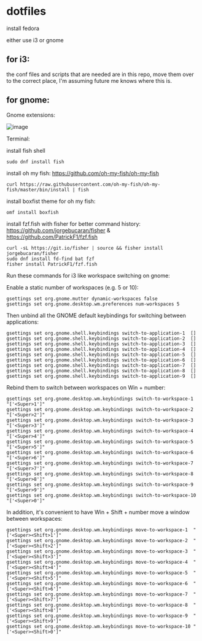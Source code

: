# dotfiles

install fedora

either use i3 or gnome

## for i3:

the conf files and scripts that are needed are in this repo, move them over to the correct place, I'm assuming future me knows where this is.

## for gnome:

Gnome extensions:

![image](https://user-images.githubusercontent.com/15379608/136967767-aadd445c-c9b5-471a-a207-a7e4181eaa24.png)

Terminal:

install fish shell

```
sudo dnf install fish
```
install oh my fish: https://github.com/oh-my-fish/oh-my-fish

```
curl https://raw.githubusercontent.com/oh-my-fish/oh-my-fish/master/bin/install | fish
```

install boxfist theme for oh my fish:

```
omf install boxfish
```

install fzf.fish with fisher for better command history: https://github.com/jorgebucaran/fisher & https://github.com/PatrickF1/fzf.fish

```
curl -sL https://git.io/fisher | source && fisher install jorgebucaran/fisher
sudo dnf install fd-find bat fzf
fisher install PatrickF1/fzf.fish
```

Run these commands for i3 like workspace switching on gnome:

Enable a static number of workspaces (e.g. 5 or 10):

```
gsettings set org.gnome.mutter dynamic-workspaces false
gsettings set org.gnome.desktop.wm.preferences num-workspaces 5
```

Then unbind all the GNOME default keybindings for switching between applications:

```
gsettings set org.gnome.shell.keybindings switch-to-application-1  []
gsettings set org.gnome.shell.keybindings switch-to-application-2  []
gsettings set org.gnome.shell.keybindings switch-to-application-3  []
gsettings set org.gnome.shell.keybindings switch-to-application-4  []
gsettings set org.gnome.shell.keybindings switch-to-application-5  []
gsettings set org.gnome.shell.keybindings switch-to-application-6  []
gsettings set org.gnome.shell.keybindings switch-to-application-7  []
gsettings set org.gnome.shell.keybindings switch-to-application-8  []
gsettings set org.gnome.shell.keybindings switch-to-application-9  []
```

Rebind them to switch between workspaces on Win + number:

```
gsettings set org.gnome.desktop.wm.keybindings switch-to-workspace-1  "['<Super>1']"
gsettings set org.gnome.desktop.wm.keybindings switch-to-workspace-2  "['<Super>2']"
gsettings set org.gnome.desktop.wm.keybindings switch-to-workspace-3  "['<Super>3']"
gsettings set org.gnome.desktop.wm.keybindings switch-to-workspace-4  "['<Super>4']"
gsettings set org.gnome.desktop.wm.keybindings switch-to-workspace-5  "['<Super>5']"
gsettings set org.gnome.desktop.wm.keybindings switch-to-workspace-6  "['<Super>6']"
gsettings set org.gnome.desktop.wm.keybindings switch-to-workspace-7  "['<Super>7']"
gsettings set org.gnome.desktop.wm.keybindings switch-to-workspace-8  "['<Super>8']"
gsettings set org.gnome.desktop.wm.keybindings switch-to-workspace-9  "['<Super>9']"
gsettings set org.gnome.desktop.wm.keybindings switch-to-workspace-10 "['<Super>0']"
```  
  
In addition, it's convenient to have Win + Shift + number move a window between workspaces:

```
gsettings set org.gnome.desktop.wm.keybindings move-to-workspace-1  "['<Super><Shift>1']"
gsettings set org.gnome.desktop.wm.keybindings move-to-workspace-2  "['<Super><Shift>2']"
gsettings set org.gnome.desktop.wm.keybindings move-to-workspace-3  "['<Super><Shift>3']"
gsettings set org.gnome.desktop.wm.keybindings move-to-workspace-4  "['<Super><Shift>4']"
gsettings set org.gnome.desktop.wm.keybindings move-to-workspace-5  "['<Super><Shift>5']"
gsettings set org.gnome.desktop.wm.keybindings move-to-workspace-6  "['<Super><Shift>6']"
gsettings set org.gnome.desktop.wm.keybindings move-to-workspace-7  "['<Super><Shift>7']"
gsettings set org.gnome.desktop.wm.keybindings move-to-workspace-8  "['<Super><Shift>8']"
gsettings set org.gnome.desktop.wm.keybindings move-to-workspace-9  "['<Super><Shift>9']"
gsettings set org.gnome.desktop.wm.keybindings move-to-workspace-10 "['<Super><Shift>0']"
```
